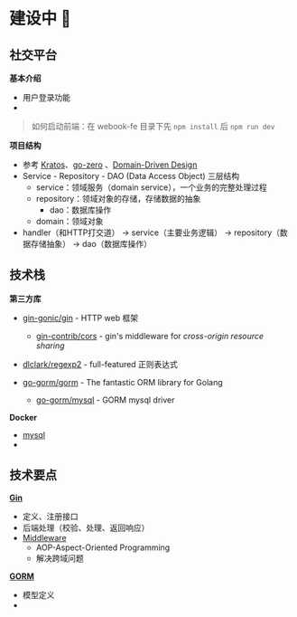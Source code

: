# 建设中 🔨

## 社交平台

**基本介绍**

* 用户登录功能
* 

> 如何启动前端：在 webook-fe 目录下先 `npm install` 后 `npm run dev`

**项目结构**

* 参考 [Kratos](https://go-kratos.dev/)、[go-zero](https://go-zero.dev/) 、[Domain-Driven Design](https://zhuanlan.zhihu.com/p/91525839)
* Service - Repository - DAO (Data Access Object) 三层结构 
  * service：领域服务（domain service），一个业务的完整处理过程
  * repository：领域对象的存储，存储数据的抽象
    * dao：数据库操作
  * domain：领域对象
* handler（和HTTP打交道） → service（主要业务逻辑） → repository（数据存储抽象） → dao（数据库操作）

## 技术栈

**第三方库**

* [gin-gonic/gin](https://github.com/gin-gonic/gin) - HTTP web 框架
  * [gin-contrib/cors](https://github.com/gin-contrib/cors) -  gin's middleware for *cross-origin resource sharing*

* [dlclark/regexp2](https://github.com/dlclark/regexp2) - full-featured 正则表达式

* [go-gorm/gorm](https://github.com/go-gorm/gorm) - The fantastic ORM library for Golang
  * [go-gorm/mysql](https://github.com/go-gorm/mysql) - GORM mysql driver

**Docker**

* [mysql](https://hub.docker.com/_/mysql)
* 

## 技术要点

**[Gin](https://gin-gonic.com/zh-cn/docs/)**

* 定义、注册接口
* 后端处理（校验、处理、返回响应）
* [Middleware](https://github.com/gin-gonic/contrib)
  * AOP-Aspect-Oriented Programming
  * 解决跨域问题

**[GORM](https://gorm.io/zh_CN/)**

* 模型定义
* 
